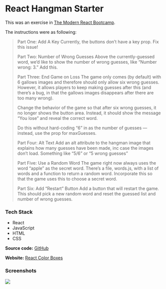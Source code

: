 # React Hangman Starter

This was an exercise in [The Modern React Bootcamp](https://www.udemy.com/course/modern-react-bootcamp/).

The instructions were as following:

<blockquote>
Part One: Add A Key
Currently, the buttons don’t have a key prop. Fix this issue!

Part Two: Number of Wrong Guesses
Above the currently-guessed word, we’d like to show the number of wrong guesses, like “Number wrong: 3.” Add this.

Part Three: End Game on Loss
The game only comes (by default) with 6 gallows images and therefore should only allow six wrong guesses. However, it allows players to keep making guesses after this (and there’s a bug, in that the gallows images disappears after there are too many wrong).

Change the behavior of the game so that after six wrong guesses, it no longer shows the button area. Instead, it should show the message “You lose” and reveal the correct word.

Do this without hard-coding “6” in as the number of guesses — instead, use the prop for maxGuesses.

Part Four: Alt Text
Add an alt attribute to the hangman image that explains how many guesses have been made, inc case the images don’t load. Something like “5/6” or “5 wrong guesses”

Part Five: Use a Random Word
The game right now always uses the word “apple” as the secret word. There’s a file, words.js, with a list of words and a function to return a random word. Incorporate this so that the game uses this to choose a secret word.

Part Six: Add “Restart” Button
Add a button that will restart the game. This should pick a new random word and reset the guessed list and number of wrong guesses.
</blockquote>

### Tech Stack 
- React
- JavaScript
- HTML
- CSS

<b>Source code:</b> [GitHub](https://github.com/bitVivAZ/react-hangman-starter/)

<b>Website:</b> [React Color Boxes](https://bitvivaz.com/react-hangman-starter/)

### Screenshots
![][homepage]

[homepage]:screenshots/screenOne.png 

